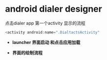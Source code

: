 # android dialer designer

点击dialer app 第一个activity 显示的流程
``` java
<activity android:name=".DialtactsActivity"

```
- **launcher 界面启动 和点击应用加载**

- **界面的绘制流程**

